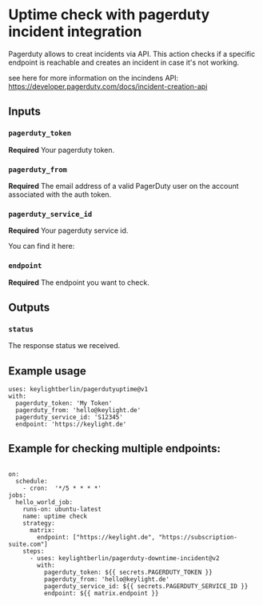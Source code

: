 # Uptime check with pagerduty incident integration

Pagerduty allows to creat incidents via API. 
This action checks if a specific endpoint is reachable and creates an incident in case it's not working.

see here for more information on the incindens API: https://developer.pagerduty.com/docs/incident-creation-api


## Inputs

### `pagerduty_token`

**Required** Your pagerduty token.


### `pagerduty_from`

**Required** The email address of a valid PagerDuty user on the account associated with the auth token.


### `pagerduty_service_id`

**Required** Your pagerduty service id.

You can find it here:


### `endpoint`

**Required** The endpoint you want to check.


## Outputs

### `status`

The response status we received.


## Example usage

```
uses: keylightberlin/pagerdutyuptime@v1
with:
  pagerduty_token: 'My Token'
  pagerduty_from: 'hello@keylight.de'
  pagerduty_service_id: 'S12345'
  endpoint: 'https://keylight.de'  
```

## Example for checking multiple endpoints:


```

on:
  schedule:
    - cron:  '*/5 * * * *'
jobs:
  hello_world_job:
    runs-on: ubuntu-latest
    name: uptime check
    strategy:
      matrix:
        endpoint: ["https://keylight.de", "https://subscription-suite.com"]
    steps:
      - uses: keylightberlin/pagerduty-downtime-incident@v2
        with:
          pagerduty_token: ${{ secrets.PAGERDUTY_TOKEN }}
          pagerduty_from: 'hello@keylight.de'
          pagerduty_service_id: ${{ secrets.PAGERDUTY_SERVICE_ID }}
          endpoint: ${{ matrix.endpoint }}
```
